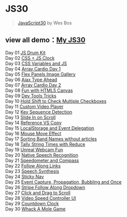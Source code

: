 # JS30
> [JavaScript30](javascript30.com) by Wes Bos

## view all demo：[My JS30](#)

Day 01 [JS Drum Kit](#)  
Day 02 [CSS + JS Clock](#)  
Day 03 [CSS Variables and JS](#)  
Day 04 [Array Cardio Day 1](#)  
Day 05 [Flex Panels Image Gallery](#)  
Day 06 [Ajax Type Ahead](#)  
Day 07 [Array Cardio Day 2](#)  
Day 08 [Fun with HTML5 Canvas](#)  
Day 09 [Dev Tools Tricks](#)  
Day 10 [Hold Shift to Check Multiple Checkboxes](#)  
Day 11 [Custom Video Player](#)  
Day 12 [Key Sequence Detection](#)  
Day 13 [Slide In on Scroll](#)  
Day 14 [Reference VS Copy](#)  
Day 15 [LocalStorage and Event Delegation](#)  
Day 16 [Mouse Move Effect](#)  
Day 17 [Sorting Band Names without articles](#)  
Day 18 [Tally String Times with Reduce](#)  
Day 19 [Unreal Webcam Fun](#)  
Day 20 [Native Speech Recognition](#)  
Day 21 [Speedometer and Compass](#)  
Day 22 [Follow Along Links](#)  
Day 23 [Speech Synthesis](#)  
Day 24 [Sticky Nav](#)  
Day 25 [Event Capture, Propagation, Bubbling and Once](#)  
Day 26 [Stripe Follow Along Dropdown](#)  
Day 27 [Click and Drag to Scroll](#)  
Day 28 [Video Speed Controller UI](#)  
Day 29 [Countdown Clock](#)  
Day 30 [Whack A Mole Game](#)  
